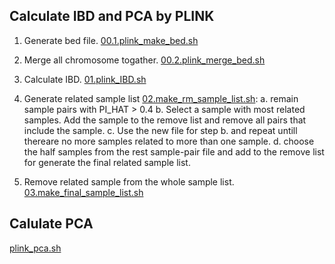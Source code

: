 ## Calculate IBD and PCA by PLINK
1. Generate bed file. [00.1.plink_make_bed.sh](00.1.plink_make_bed.sh)

2. Merge all chromosome togather. [00.2.plink_merge_bed.sh](00.2.plink_merge_bed.sh)

3. Calculate IBD. [01.plink_IBD.sh](01.plink_IBD.sh)

4. Generate related sample list [02.make_rm_sample_list.sh](02.make_rm_sample_list.sh):
     a. remain sample pairs with PI_HAT > 0.4
     b. Select a sample with most related samples. Add the sample to the remove list and remove all pairs that include the sample.
     c. Use the new file for step b. and repeat untill thereare no more samples related to more than one sample.
     d. choose the half samples from the rest sample-pair file and add to the remove list for generate the final related sample list.

5. Remove related sample from the whole sample list. [03.make_final_sample_list.sh](03.make_final_sample_list.sh)

## Calulate PCA
[plink_pca.sh](plink_pca.sh)
